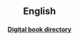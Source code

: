 <h2> 
<p align="center">
English
</p>
</h2>

<h4>
<p align="center">
  <a href="https://1blockatatime.github.io/English/Reading">Digital book directory</a>
  <br>

